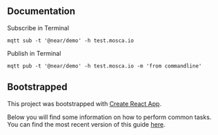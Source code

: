 ## Documentation
Subscribe in Terminal
```
mqtt sub -t '@near/demo' -h test.mosca.io
```

Publish in Terminal
```
mqtt pub -t '@near/demo' -h test.mosca.io -m 'from commandline'
```

## Bootstrapped
This project was bootstrapped with [Create React App](https://github.com/facebookincubator/create-react-app).

Below you will find some information on how to perform common tasks.<br>
You can find the most recent version of this guide [here](https://github.com/facebookincubator/create-react-app/blob/master/packages/react-scripts/template/README.md).